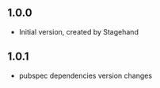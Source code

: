 ## 1.0.0

- Initial version, created by Stagehand

## 1.0.1

- pubspec dependencies version changes
